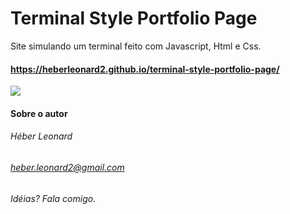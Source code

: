 # Terminal Style Portfolio Page

Site simulando um terminal feito com Javascript, Html e Css.
#### https://heberleonard2.github.io/terminal-style-portfolio-page/

![](https://user-images.githubusercontent.com/51919658/86963051-477f2400-c13a-11ea-9d34-22885d426c10.gif)

#### Sobre o autor
###### Héber Leonard
###### heber.leonard2@gmail.com
###### Idéias? Fala comigo.
